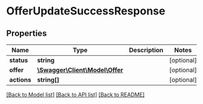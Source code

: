 # OfferUpdateSuccessResponse

## Properties
Name | Type | Description | Notes
------------ | ------------- | ------------- | -------------
**status** | **string** |  | [optional] 
**offer** | [**\Swagger\Client\Model\Offer**](Offer.md) |  | [optional] 
**actions** | **string[]** |  | [optional] 

[[Back to Model list]](../README.md#documentation-for-models) [[Back to API list]](../README.md#documentation-for-api-endpoints) [[Back to README]](../README.md)


